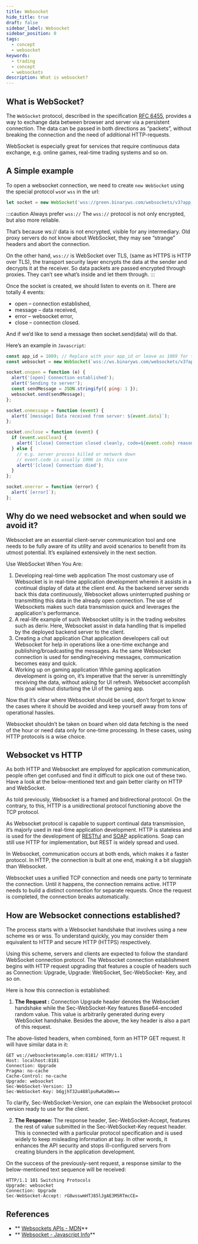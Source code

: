 ```yaml
---
title: Websocket
hide_title: true
draft: false
sidebar_label: Websocket
sidebar_position: 0
tags:
  - concept
  - websocket
keywords:
  - trading
  - concept
  - websockets
description: What is websocket?
---
```

## What is WebSocket?

The `WebSocket` protocol, described in the specification [RFC 6455](https://datatracker.ietf.org/doc/html/rfc6455), provides a way to exchange data between browser and server via a persistent connection. The data can be passed in both directions as “packets”, without breaking the connection and the need of additional HTTP-requests.

WebSocket is especially great for services that require continuous data exchange, e.g. online games, real-time trading systems and so on.

## A Simple example

To open a websocket connection, we need to create `new WebSocket` using the special protocol `ws`or `wss`  in the url:
```js
let socket = new WebSocket('wss://green.binaryws.com/websockets/v3?app_id=1089');
```

:::caution
Always prefer `wss://`
The `wss://` protocol is not only encrypted, but also more reliable.

That’s because ws:// data is not encrypted, visible for any intermediary. Old proxy servers do not know about WebSocket, they may see “strange” headers and abort the connection.

On the other hand, `wss://` is WebSocket over TLS, (same as HTTPS is HTTP over TLS), the transport security layer encrypts the data at the sender and decrypts it at the receiver. So data packets are passed encrypted through proxies. They can’t see what’s inside and let them through.
:::

Once the socket is created, we should listen to events on it. There are totally 4 events:

* open – connection established,
* message – data received,
* error – websocket error,
* close – connection closed.

And if we’d like to send a message then socket.send(data) will do that.

Here’s an example in `Javascript`:

```js
const app_id = 1089; // Replace with your app_id or leave as 1089 for testing.
const websocket = new WebSocket(`wss://ws.binaryws.com/websockets/v3?app_id=${app_id}`);

socket.onopen = function (e) {
  alert('[open] Connection established');
  alert('Sending to server');
  const sendMessage = JSON.stringify({ ping: 1 });
  websocket.send(sendMessage);
};

socket.onmessage = function (event) {
  alert(`[message] Data received from server: ${event.data}`);
};

socket.onclose = function (event) {
  if (event.wasClean) {
    alert(`[close] Connection closed cleanly, code=${event.code} reason=${event.reason}`);
  } else {
    // e.g. server process killed or network down
    // event.code is usually 1006 in this case
    alert('[close] Connection died');
  }
};

socket.onerror = function (error) {
  alert(`[error]`);
};
```

## Why do we need websocket and when sould we avoid it?

Websocket are an essential client-server communication tool and one needs to be fully aware of its utility and avoid scenarios to benefit from its utmost potential. It’s explained extensively in the next section.

Use WebSocket When You Are:

1. ‍Developing real-time web application
   The most customary use of Websocket is in real-time application development wherein it assists in a continual display of data at the client end. As the backend server sends back this data continuously, Websocket allows uninterrupted pushing or transmitting this data in the already open connection. The use of Websockets makes such data transmission quick and leverages the application's performance.
2. A real-life example of such Websocket utility is in the trading websites such as deriv. Here, Websocket assist in data handling that is impelled by the deployed backend server to the client.
3. ‍Creating a chat application
   Chat application developers call out Websocket for help in operations like a one-time exchange and publishing/broadcasting the messages. As the same Websocket connection is used for sending/receiving messages, communication becomes easy and quick.
4. ‍Working up on gaming application
   While gaming application development is going on, it’s imperative that the server is unremittingly receiving the data, without asking for UI refresh. Websocket accomplish this goal without disturbing the UI of the gaming app.

Now that it’s clear where Websocket should be used, don’t forget to know the cases where it should be avoided and keep yourself away from tons of operational hassles.

Websocket shouldn’t be taken on board when old data fetching is the need of the hour or need data only for one-time processing. In these cases, using HTTP protocols is a wise choice.

## Websocket vs HTTP

As both HTTP and Websocket are employed for application communication, people often get confused and find it difficult to pick one out of these two. Have a look at the below-mentioned text and gain better clarity on HTTP and WebSocket.

As told previously, Websocket is a framed and bidirectional protocol. On the contrary, to this, HTTP is a unidirectional protocol functioning above the TCP protocol.

As Websocket protocol is capable to support continual data transmission, it’s majorly used in real-time application development. HTTP is stateless and is used for the development of [RESTful](https://de.wikipedia.org/wiki/Representational_State_Transfer) and [SOAP](https://de.wikipedia.org/wiki/SOAP) applications. Soap can still use HTTP for implementation, but REST is widely spread and used.

In Websocket, communication occurs at both ends, which makes it a faster protocol. In HTTP, the connection is built at one end, making it a bit sluggish than Websocket.

Websocket uses a unified TCP connection and needs one party to terminate the connection. Until it happens, the connection remains active. HTTP needs to build a distinct connection for separate requests. Once the request is completed, the connection breaks automatically.

## How are Websocket connections established?

The process starts with a Websocket handshake that involves using a new scheme ws or wss. To understand quickly, you may consider them equivalent to HTTP and secure HTTP (HTTPS) respectively.

Using this scheme, servers and clients are expected to follow the standard WebSocket connection protocol. The Websocket connection establishment begins with HTTP request upgrading that features a couple of headers such as Connection: Upgrade, Upgrade: WebSocket, Sec-WebSocket- Key, and so on.

Here is how this connection is established:

1. **The Request :** Connection Upgrade header denotes the Websocket handshake while the Sec-WebSocket-Key features Base64-encoded random value. This value is arbitrarily generated during every WebSocket handshake. Besides the above, the key header is also a part of this request.

The above-listed headers, when combined, form an HTTP GET request. It will have similar data in it:

```
GET ws://websocketexample.com:8181/ HTTP/1.1
Host: localhost:8181
Connection: Upgrade
Pragma: no-cache
Cache-Control: no-cache
Upgrade: websocket
Sec-WebSocket-Version: 13
Sec-WebSocket-Key: b6gjhT32u488lpuRwKaOWs==
```

To clarify, Sec-WebSocket-Version, one can explain the Websocket protocol version ready to use for the client.

2. **The Response:** The response header, Sec-WebSocket-Accept, features the rest of value submitted in the Sec-WebSocket-Key request header. This is connected with a particular protocol specification and is used widely to keep misleading information at bay. In other words, it enhances the API security and stops ill-configured servers from creating blunders in the application development.

On the success of the previously-sent request, a response similar to the below-mentioned text sequence will be received:

```
HTTP/1.1 101 Switching Protocols
Upgrade: websocket
Connection: Upgrade
Sec-WebSocket-Accept: rG8wsswmHTJ85lJgAE3M5RTmcCE=
```

## References

* ** [Websockets APIs - MDN](https://developer.mozilla.org/en-US/docs/Web/API/WebSocket)** 
* ** [Websocket - Javascript Info](https://javascript.info/websocket)**